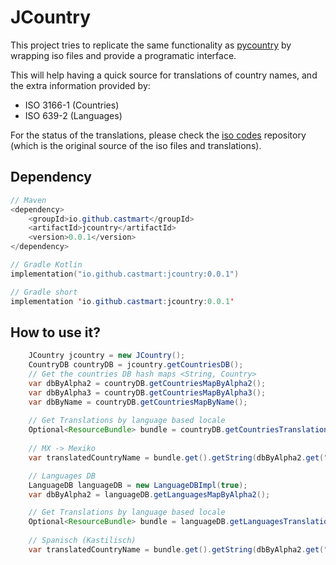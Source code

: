 # JCountry

This project tries to replicate the same functionality as [pycountry](https://github.com/flyingcircusio/pycountry) by wrapping iso files and provide a programatic interface.

This will help having a quick source for translations of country names, and the extra information provided by:
- ISO 3166-1 (Countries)
- ISO 639-2 (Languages)

For the status of the translations, please check the [iso codes](https://github.com/sailfishos-mirror/iso-codes) repository (which is the original source of the iso files and translations).

## Dependency
```java
// Maven
<dependency>
    <groupId>io.github.castmart</groupId>
    <artifactId>jcountry</artifactId>
    <version>0.0.1</version>
</dependency>
```
```kotlin
// Gradle Kotlin
implementation("io.github.castmart:jcountry:0.0.1")
```
```java
// Gradle short
implementation 'io.github.castmart:jcountry:0.0.1'
```
## How to use it?
```java
    JCountry jcountry = new JCountry();
    CountryDB countryDB = jcountry.getCountriesDB();
    // Get the countries DB hash maps <String, Country>
    var dbByAlpha2 = countryDB.getCountriesMapByAlpha2();
    var dbByAlpha3 = countryDB.getCountriesMapByAlpha3();
    var dbByName = countryDB.getCountriesMapByName();
    
    // Get Translations by language based locale 
    Optional<ResourceBundle> bundle = countryDB.getCountriesTranslations(Locale.GERMAN);
    
    // MX -> Mexiko
    var translatedCountryName = bundle.get().getString(dbByAlpha2.get("MX").getName());

    // Languages DB
    LanguageDB languageDB = new LanguageDBImpl(true);
    var dbByAlpha2 = languageDB.getLanguagesMapByAlpha2();

    // Get Translations by language based locale 
    Optional<ResourceBundle> bundle = languageDB.getLanguagesTranslations(Locale.GERMAN);
    
    // Spanisch (Kastilisch)
    var translatedCountryName = bundle.get().getString(dbByAlpha2.get("es").getName());
```